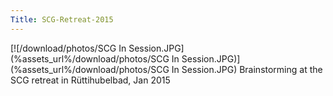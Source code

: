 ```yaml
---
Title: SCG-Retreat-2015
---
```


[![/download/photos/SCG In Session.JPG](%assets_url%/download/photos/SCG In Session.JPG)](%assets_url%/download/photos/SCG In Session.JPG)
Brainstorming at the SCG retreat in Rüttihubelbad, Jan 2015
